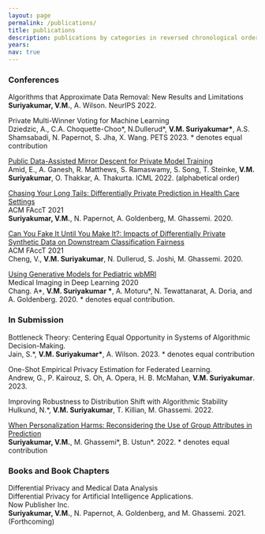 ```yaml
---
layout: page
permalink: /publications/
title: publications
description: publications by categories in reversed chronological order.
years:
nav: true
---
```

### Conferences

Algorithms that Approximate Data Removal: New Results and Limitations   
**Suriyakumar, V.M.**, A. Wilson. NeurIPS 2022. 

Private Multi-Winner Voting for Machine Learning  
Dziedzic, A., C.A. Choquette-Choo\*, N.Dullerud\*, **V.M. Suriyakumar\***, A.S. Shamsabadi, N. Papernot, S. Jha, X. Wang. PETS 2023. * denotes equal contribution

[Public Data-Assisted Mirror Descent for Private Model Training](https://arxiv.org/abs/2112.00193)   
Amid, E., A. Ganesh, R. Matthews, S. Ramaswamy, S. Song, T. Steinke, **V.M. Suriyakumar**, O. Thakkar, A. Thakurta. ICML 2022. (alphabetical order)

[Chasing Your Long Tails: Differentially Private Prediction in Health Care Settings](https://arxiv.org/abs/2010.06667)    
ACM FAccT 2021  
**Suriyakumar, V.M.**, N. Papernot, A. Goldenberg, M. Ghassemi. 2020.

[Can You Fake It Until You Make It?: Impacts of Differentially Private Synthetic Data on Downstream Classification Fairness ](https://dl.acm.org/doi/10.1145/3442188.3445879)  
ACM FAccT 2021  
Cheng, V., **V.M. Suriyakumar**, N. Dullerud, S. Joshi, M. Ghassemi. 2020.

[Using Generative Models for Pediatric wbMRI](https://arxiv.org/abs/2006.00727)   
Medical Imaging in Deep Learning 2020  
Chang. A\*, **V.M. Suriyakumar \***, A. Moturu\*, N. Tewattanarat, A. Doria, and A. Goldenberg.  2020. * denotes equal contribution.

### In Submission

Bottleneck Theory: Centering Equal Opportunity in Systems of Algorithmic Decision-Making.   
Jain, S.\*, **V.M. Suriyakumar\***, A. Wilson. 2023. * denotes equal contribution

One-Shot Empirical Privacy Estimation for Federated Learning.   
Andrew, G., P. Kairouz, S. Oh, A. Opera, H. B. McMahan, **V.M. Suriyakumar**. 2023. 

Improving Robustness to Distribution Shift with Algorithmic Stability   
Hulkund, N.*, **V.M. Suriyakumar**, T. Killian, M. Ghassemi. 2022.

[When Personalization Harms: Reconsidering the Use of Group Attributes in Prediction](https://arxiv.org/abs/2206.02058)   
**Suriyakumar, V.M.**, M. Ghassemi*, B. Ustun*. 2022. * denotes equal contribution

<!-- ### Refereed Workshops

The Challenges of Differentially Private Prediction in Healthcare    
IJCAI 2021 AI 4 Social Good Workshop organized by Harvard CRCS (Long Talk).     
**Suriyakumar, V.M.**, N. Papernot, A. Goldenberg, and M. Ghassemi. 2020. 

The Challenges of Differentially Private Prediction in Healthcare   
NeurIPS 2020 Privacy Preserving Machine Learning Workshop    
**Suriyakumar, V.M.**, N. Papernot, A. Goldenberg, and M. Ghassemi. 2020.

The Pitfalls of Differentially Private Prediction in Healthcare    
Theory and Practice of Differential Privacy 2020    
**Suriyakumar, V.M.**, N. Papernot, A. Goldenberg, and M. Ghassemi. 2020.  -->

### Books and Book Chapters

Differential Privacy and Medical Data Analysis  
Differential Privacy for Artificial Intelligence Applications.   
Now Publisher Inc.  
**Suriyakumar, V.M.**, N. Papernot, A. Goldenberg, and M. Ghassemi. 2021. (Forthcoming)

